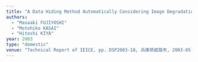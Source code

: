 ```yaml
---
title: "A Data Hiding Method Automatically Considering Image Degradation for JPEG Coded Images"
authors:
  - "Masaaki FUJIYOSHI"
  - "Motohiko KASAI"
  - "Hitoshi KIYA"
year: 2003
type: "domestic"
venue: "Technical Report of IEICE, pp. DSP2003-18, 兵庫県姫路市, 2003-05-15."
---
```

